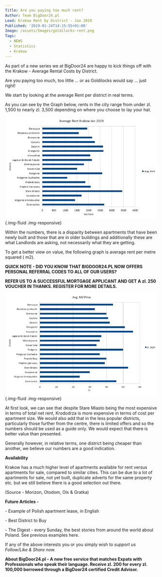 ```yaml
---
Title: Are you paying too much rent?
Author: Team BigDoor24.pl
Lead: Krakow Rent by District - Jan 2019
Published: '2019-01-24T14:15:55+01:00'
Image: /assets/Images/goldilocks-rent.png
Tags:
  - NEWS
  - Statistics
  - Krakow
---
```

As part of a new series we at BigDoor24 are happy to kick things off with the Krakow - Average Rental Costs by District.

Are you paying too much, too little ... or as Goldilocks would say ... just right!

We start by looking at the average Rent per district in real terms.

As you can see by the Graph below, rents in the city range from under zl. 1,500 to nearly zl. 3,500 depending on where you choose to lay your hat. 

![](../assets/Images/krakow-rent-2.png){.img-fluid .img-responsive}

Within the numbers, there is a disparity between apartments that have been newly built and those that are in older buildings and additionally these are what Landlords are asking, not necessarily what they are getting.

To get a better view on value, the following graph is average rent per metre squared ( m2).

**QUICK NOTE - DID YOU KNOW THAT BIGDOOR24.PL NOW OFFERS PERSONAL REFERRAL CODES TO ALL OF OUR USERS?**

**REFER US TO A SUCCESSFUL MORTGAGE APPLICANT AND GET A zl. 250 VOUCHER IN THANKS. REGISTER FOR MORE DETAILS.**

![](../assets/Images/krakow-rent-1.png){.img-fluid .img-responsive}

At first look, we can see that despite Stare Miasto being the most expensive in terms of total net rent, Krododrza is more expensive in terms of cost per apartment size. We would also add that in the less popular districts, particularly those further from the centre, there is limited offers and so the numbers should be used as a guide only. We would expect that there is better value than presented.

Generally however, in relative terms, one district being cheaper than another, we believe our numbers are a good indication.

**Availability**

Krakow has a much higher level of apartments available for rent versus apartments for sale, compared to similar cities. This can be due to a lot of apartments for sale, not yet built, duplicate adverts for the same property etc. but we still believe there is a good selection out there. 

(Source - Morizon, Otodom, Olx & Gratka)

**Future Articles -** 

\- Example of Polish apartment lease, in English

\- Best District to Buy

\- The Digest - every Sunday, the best stories from around the world about Poland. See previous examples here.

If any of the above interests you or you simply wish to _support us Follow/Like & Share now._

<div class="sharethis-inline-share-buttons"></div>

**About BigDoor24.pl -  A new free service that matches Expats with Professionals who speak their language. Receive zl. 200 for every zl. 100,000 borrowed through a BigDoor24 certified Credit Advisor.**
